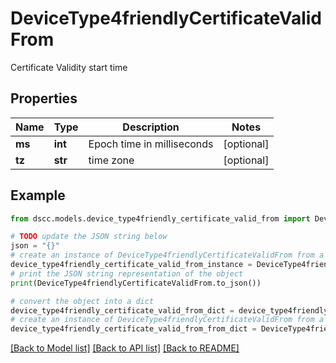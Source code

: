 # DeviceType4friendlyCertificateValidFrom

Certificate Validity start time

## Properties

Name | Type | Description | Notes
------------ | ------------- | ------------- | -------------
**ms** | **int** | Epoch time in milliseconds | [optional] 
**tz** | **str** | time zone | [optional] 

## Example

```python
from dscc.models.device_type4friendly_certificate_valid_from import DeviceType4friendlyCertificateValidFrom

# TODO update the JSON string below
json = "{}"
# create an instance of DeviceType4friendlyCertificateValidFrom from a JSON string
device_type4friendly_certificate_valid_from_instance = DeviceType4friendlyCertificateValidFrom.from_json(json)
# print the JSON string representation of the object
print(DeviceType4friendlyCertificateValidFrom.to_json())

# convert the object into a dict
device_type4friendly_certificate_valid_from_dict = device_type4friendly_certificate_valid_from_instance.to_dict()
# create an instance of DeviceType4friendlyCertificateValidFrom from a dict
device_type4friendly_certificate_valid_from_from_dict = DeviceType4friendlyCertificateValidFrom.from_dict(device_type4friendly_certificate_valid_from_dict)
```
[[Back to Model list]](../README.md#documentation-for-models) [[Back to API list]](../README.md#documentation-for-api-endpoints) [[Back to README]](../README.md)


